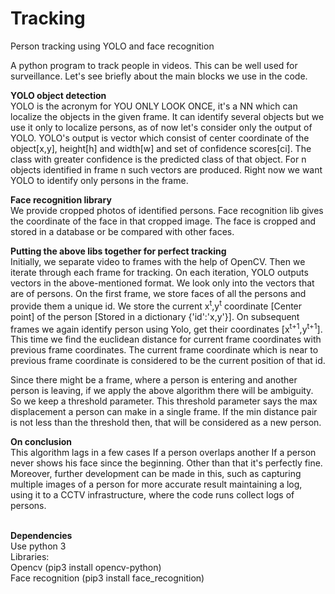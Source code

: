 # Tracking
Person tracking using YOLO and face recognition

A python program to track people in videos. This can be well used for surveillance. Let's see briefly about the main blocks we use in the code.

<b>YOLO object detection</b><br>
YOLO is the acronym for YOU ONLY LOOK ONCE, it's a NN which can localize the objects in the given frame. It can identify several
objects but we use it only to localize persons, as of now let's consider only the output of YOLO. YOLO's output is vector which 
consist of center coordinate of the object[x,y], height[h] and width[w] and set of confidence scores[ci]. The class with greater
confidence is the predicted class of that object. For n objects identified in frame n such vectors are produced. Right now we want YOLO to identify only persons in the frame.

<b>Face recognition library</b><br>
We provide cropped photos of identified persons. Face recognition lib gives the coordinate of the face in that cropped image. The face is cropped and stored in a database or be compared with other faces.

<b>Putting the above libs together for perfect tracking</b><br>
Initially, we separate video to frames with the help of OpenCV. Then we iterate through each frame for tracking. On each iteration, YOLO outputs vectors in the above-mentioned format. We look only into the vectors that are of persons. On the first frame, we store faces of all the persons
and provide them a unique id. We store the current x<sup>t</sup>,y<sup>t</sup> coordinate [Center point] of the person [Stored in a dictionary {'id':'x,y'}].
On subsequent frames we again identify person using Yolo, get their coordinates [x<sup>t+1</sup>,y<sup>t+1</sup>]. This time we find the euclidean distance for current frame coordinates with previous frame coordinates. The current frame coordinate which is near to previous frame coordinate is considered to be the current position of that id. 

Since there might be a frame, where a person is entering and another person is leaving, if we apply the above algorithm there will be ambiguity. So we keep a threshold parameter. This threshold parameter says the max displacement a person can make in a single frame. If the min distance pair is not less than the threshold then, that will be considered as a new person.

<b>On conclusion</b><br>
This algorithm lags in a few cases If a person overlaps another If a person never shows his face since the beginning. Other than that it's perfectly fine.
Moreover, further development can be made in this, such as capturing multiple images of a person for more accurate result maintaining a log, using it
to a CCTV infrastructure, where the code runs collect logs of persons. 

<br>
<b>Dependencies</b><br>
Use python 3<br>
Libraries:<br>
Opencv (pip3 install opencv-python)<br>
Face recognition (pip3 install face_recognition)
